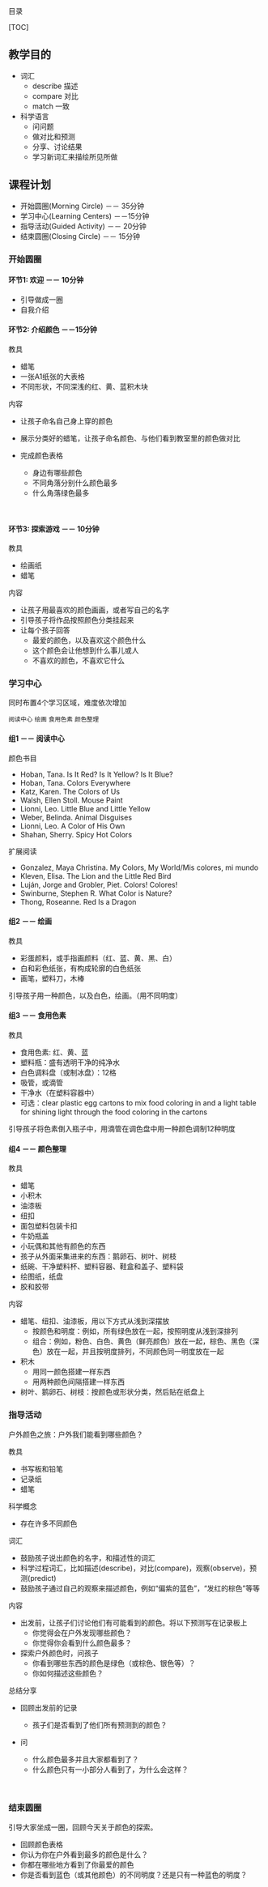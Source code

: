 目录

[TOC]

## 教学目的

- 词汇
  - describe 描述
  - compare 对比
  - match 一致
- 科学语言
  - 问问题
  - 做对比和预测
  - 分享、讨论结果
  - 学习新词汇来描绘所见所做



## 课程计划

- 开始圆圈(Morning Circle) －－ 35分钟
- 学习中心(Learning Centers) －－15分钟
- 指导活动(Guided Activity) －－ 20分钟
- 结束圆圈(Closing Circle) －－ 15分钟



### 开始圆圈

#### 环节1: 欢迎 －－ 10分钟

- 引导做成一圈
- 自我介绍



#### 环节2: 介绍颜色 －－15分钟

教具

- 蜡笔
- 一张A1纸张的大表格
- 不同形状，不同深浅的红、黄、蓝积木块

内容

- 让孩子命名自己身上穿的颜色

- 展示分类好的蜡笔，让孩子命名颜色、与他们看到教室里的颜色做对比

- 完成颜色表格

  - 身边有哪些颜色
  - 不同角落分别什么颜色最多
  - 什么角落绿色最多

  ​

#### 环节3: 探索游戏 －－ 10分钟

教具

- 绘画纸
- 蜡笔

内容

- 让孩子用最喜欢的颜色画画，或者写自己的名字
- 引导孩子将作品按照颜色分类挂起来
- 让每个孩子回答
  - 最爱的颜色，以及喜欢这个颜色什么
  - 这个颜色会让他想到什么事儿或人 
  - 不喜欢的颜色，不喜欢它什么



### 学习中心

同时布置4个学习区域，难度依次增加

`阅读中心`  `绘画` `食用色素` `颜色整理`

#### 组1 －－ 阅读中心

颜色书目

- Hoban, Tana. Is It Red? Is It Yellow? Is It Blue?
- Hoban, Tana. Colors Everywhere
- Katz, Karen. The Colors of Us
- Walsh, Ellen Stoll. Mouse Paint
- Lionni, Leo. Little Blue and Little Yellow
- Weber, Belinda. Animal Disguises
- Lionni, Leo. A Color of His Own
- Shahan, Sherry. Spicy Hot Colors

扩展阅读

- Gonzalez, Maya Christina. My Colors, My World/Mis colores, mi mundo
- Kleven, Elisa. The Lion and the Little Red Bird
- Luján, Jorge and Grobler, Piet. Colors! Colores!
- Swinburne, Stephen R. What Color is Nature?
- Thong, Roseanne. Red Is a Dragon



#### 组2 －－ 绘画

教具

- 彩蛋颜料，或手指画颜料（红、蓝、黄、黑、白）
- 白和彩色纸张，有构成轮廓的白色纸张
- 画笔，塑料刀，木棒

引导孩子用一种颜色，以及白色，绘画。（用不同明度）



#### 组3 －－ 食用色素

教具

- 食用色素: 红、黄、蓝
- 塑料瓶：盛有透明干净的纯净水
- 白色调料盘（或制冰盘）：12格
- 吸管，或滴管
- 干净水（在塑料容器中）
- 可选：clear plastic egg cartons to mix food coloring in and a light table for shining light through the food coloring in the cartons

引导孩子将色素倒入瓶子中，用滴管在调色盘中用一种颜色调制12种明度



#### 组4 －－ 颜色整理

教具

- 蜡笔
- 小积木
- 油漆板
- 纽扣
- 面包塑料包装卡扣
- 牛奶瓶盖
- 小玩偶和其他有颜色的东西
- 孩子从外面采集进来的东西：鹅卵石、树叶、树枝
- 纸碗、干净塑料杯、塑料容器、鞋盒和盖子、塑料袋
- 绘图纸，纸盘
- 胶和胶带



内容

- 蜡笔、纽扣、油漆板，用以下方式从浅到深摆放
  - 按颜色和明度：例如，所有绿色放在一起，按照明度从浅到深排列
  - 组合：例如，粉色、白色、黄色（鲜亮颜色）放在一起，棕色、黑色（深色）放在一起，并且按明度排列，不同颜色同一明度放在一起
- 积木
  - 用同一颜色搭建一样东西
  - 用两种颜色间隔搭建一样东西
- 树叶、鹅卵石、树枝：按颜色或形状分类，然后贴在纸盘上



### 指导活动

户外颜色之旅：户外我们能看到哪些颜色？

教具

- 书写板和铅笔
- 记录纸
- 蜡笔



科学概念

- 存在许多不同颜色



词汇

- 鼓励孩子说出颜色的名字，和描述性的词汇
- 科学过程词汇，比如描述(describe)，对比(compare)，观察(observe)，预测(predict)
- 鼓励孩子通过自己的观察来描述颜色，例如“偏紫的蓝色”，“发红的棕色”等等



内容

- 出发前，让孩子们讨论他们有可能看到的颜色。将以下预测写在记录板上
  - 你觉得会在户外发现哪些颜色？
  - 你觉得你会看到什么颜色最多？
- 探索户外颜色时，问孩子
  - 你看到哪些东西的颜色是绿色（或棕色、银色等）？
  - 你如何描述这些颜色？



总结分享

- 回顾出发前的记录

  - 孩子们是否看到了他们所有预测到的颜色？

- 问

  - 什么颜色最多并且大家都看到了？
  - 什么颜色只有一小部分人看到了，为什么会这样？

  ​

### 结束圆圈

引导大家坐成一圈，回顾今天关于颜色的探索。

- 回顾颜色表格
- 你认为你在户外看到最多的颜色是什么？
- 你都在哪些地方看到了你最爱的颜色
- 你是否看到蓝色（或其他颜色）的不同明度？还是只有一种蓝色的明度？

